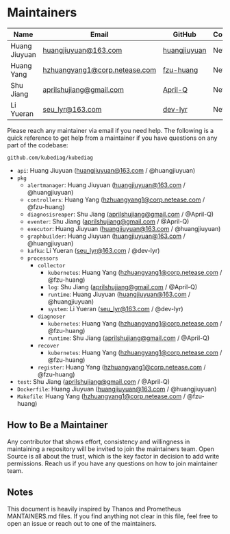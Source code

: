 # Maintainers

| Name | Email | GitHub | Company |
|-|-|-|-|
| Huang Jiuyuan | huangjiuyuan@163.com | [huangjiuyuan](https://github.com/huangjiuyuan) | NetEase |
| Huang Yang | hzhuangyang1@corp.netease.com | [fzu-huang](https://github.com/fzu-huang) | NetEase |
| Shu Jiang | aprilshujiang@gmail.com | [April-Q](https://github.com/April-Q) | NetEase |
| Li Yueran | seu_lyr@163.com | [dev-lyr](https://github.com/dev-lyr) | NetEase |

Please reach any maintainer via email if you need help. The following is a quick reference to get help from a maintainer if you have questions on any part of the codebase:

`github.com/kubediag/kubediag`

* `api`: Huang Jiuyuan (huangjiuyuan@163.com / @huangjiuyuan)
* `pkg`
  * `alertmanager`: Huang Jiuyuan (huangjiuyuan@163.com / @huangjiuyuan)
  * `controllers`: Huang Yang (hzhuangyang1@corp.netease.com / @fzu-huang)
  * `diagnosisreaper`: Shu Jiang (aprilshujiang@gmail.com / @April-Q)
  * `eventer`: Shu Jiang (aprilshujiang@gmail.com / @April-Q)
  * `executor`: Huang Jiuyuan (huangjiuyuan@163.com / @huangjiuyuan)
  * `graphbuilder`: Huang Jiuyuan (huangjiuyuan@163.com / @huangjiuyuan)
  * `kafka`: Li Yueran (seu_lyr@163.com / @dev-lyr)
  * `processors`
    * `collector`
      * `kubernetes`: Huang Yang (hzhuangyang1@corp.netease.com / @fzu-huang)
      * `log`: Shu Jiang (aprilshujiang@gmail.com / @April-Q)
      * `runtime`: Huang Jiuyuan (huangjiuyuan@163.com / @huangjiuyuan)
      * `system`: Li Yueran (seu_lyr@163.com / @dev-lyr)
    * `diagnoser`
      * `kubernetes`: Huang Yang (hzhuangyang1@corp.netease.com / @fzu-huang)
      * `runtime`: Shu Jiang (aprilshujiang@gmail.com / @April-Q)
    * `recover`
      * `kubernetes`: Huang Yang (hzhuangyang1@corp.netease.com / @fzu-huang)
    * `register`: Huang Yang (hzhuangyang1@corp.netease.com / @fzu-huang)
* `test`: Shu Jiang (aprilshujiang@gmail.com / @April-Q)
* `Dockerfile`: Huang Jiuyuan (huangjiuyuan@163.com / @huangjiuyuan)
* `Makefile`: Huang Yang (hzhuangyang1@corp.netease.com / @fzu-huang)

## How to Be a Maintainer

Any contributor that shows effort, consistency and willingness in maintaining a repository will be invited to join the maintainers team.
Open Source is all about the trust, which is the key factor in decision to add write permissions.
Reach us if you have any questions on how to join maintainer team.

## Notes

This document is heavily inspired by Thanos and Prometheus MANTAINERS.md files.
If you find anything not clear in this file, feel free to open an issue or reach out to one of the maintainers.
